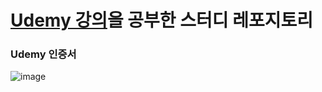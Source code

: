 # [Udemy 강의](https://www.udemy.com/course/learn-android-development-with-kotlin/)을 공부한 스터디 레포지토리


### Udemy 인증서
![image](https://github.com/taeheeL/Shoppi/assets/98825364/82a16ed0-7592-4d41-aae3-87bc397eb7b9)
